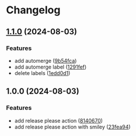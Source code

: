 # Changelog

## [1.1.0](https://github.com/plammel/dependabot-test/compare/v1.0.0...v1.1.0) (2024-08-03)


### Features

* add automerge ([9b54fca](https://github.com/plammel/dependabot-test/commit/9b54fca85c3921e70f2de4b4b64bcb2f549e6f79))
* add automerge label ([1291fef](https://github.com/plammel/dependabot-test/commit/1291fefdc1ea31c2332ab94b3d44b230a530bc0e))
* delete labels ([1edd0d1](https://github.com/plammel/dependabot-test/commit/1edd0d1d429441d4c1599dd9899cc60f72245f4a))

## 1.0.0 (2024-08-03)


### Features

* add release please action ([8140670](https://github.com/plammel/dependabot-test/commit/8140670b39172d1707b06e53d24fa88e20955ba6))
* add release please action with smiley ([23fea94](https://github.com/plammel/dependabot-test/commit/23fea943783b86329f39b6e5443b5755cc005084))
